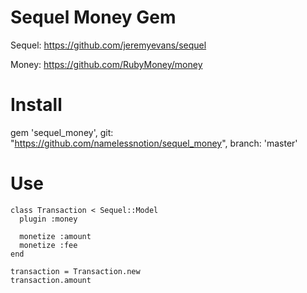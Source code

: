 # Sequel Money Gem

Sequel: https://github.com/jeremyevans/sequel

Money: https://github.com/RubyMoney/money

# Install

gem 'sequel_money', git: "https://github.com/namelessnotion/sequel_money", branch: 'master'

# Use

```
class Transaction < Sequel::Model
  plugin :money
  
  monetize :amount
  monetize :fee
end

transaction = Transaction.new
transaction.amount 
```
